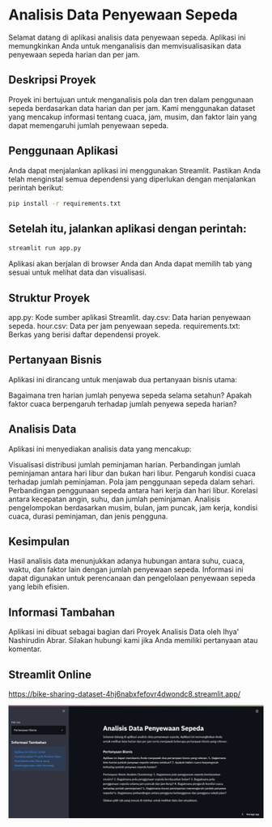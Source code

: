 # Analisis Data Penyewaan Sepeda

Selamat datang di aplikasi analisis data penyewaan sepeda. Aplikasi ini memungkinkan Anda untuk menganalisis dan memvisualisasikan data penyewaan sepeda harian dan per jam.

## Deskripsi Proyek

Proyek ini bertujuan untuk menganalisis pola dan tren dalam penggunaan sepeda berdasarkan data harian dan per jam. Kami menggunakan dataset yang mencakup informasi tentang cuaca, jam, musim, dan faktor lain yang dapat memengaruhi jumlah penyewaan sepeda.

## Penggunaan Aplikasi

Anda dapat menjalankan aplikasi ini menggunakan Streamlit. Pastikan Anda telah menginstal semua dependensi yang diperlukan dengan menjalankan perintah berikut:

```bash
pip install -r requirements.txt
```
## Setelah itu, jalankan aplikasi dengan perintah:

```bash
streamlit run app.py
```
Aplikasi akan berjalan di browser Anda dan Anda dapat memilih tab yang sesuai untuk melihat data dan visualisasi.

## Struktur Proyek
app.py: Kode sumber aplikasi Streamlit.
day.csv: Data harian penyewaan sepeda.
hour.csv: Data per jam penyewaan sepeda.
requirements.txt: Berkas yang berisi daftar dependensi proyek.

## Pertanyaan Bisnis
Aplikasi ini dirancang untuk menjawab dua pertanyaan bisnis utama:

Bagaimana tren harian jumlah penyewa sepeda selama setahun?
Apakah faktor cuaca berpengaruh terhadap jumlah penyewa sepeda harian?
## Analisis Data
Aplikasi ini menyediakan analisis data yang mencakup:

Visualisasi distribusi jumlah peminjaman harian.
Perbandingan jumlah peminjaman antara hari libur dan bukan hari libur.
Pengaruh kondisi cuaca terhadap jumlah peminjaman.
Pola jam penggunaan sepeda dalam sehari.
Perbandingan penggunaan sepeda antara hari kerja dan hari libur.
Korelasi antara kecepatan angin, suhu, dan jumlah peminjaman.
Analisis pengelompokan berdasarkan musim, bulan, jam puncak, jam kerja, kondisi cuaca, durasi peminjaman, dan jenis pengguna.
## Kesimpulan
Hasil analisis data menunjukkan adanya hubungan antara suhu, cuaca, waktu, dan faktor lain dengan jumlah penyewaan sepeda. Informasi ini dapat digunakan untuk perencanaan dan pengelolaan penyewaan sepeda yang lebih efisien.

## Informasi Tambahan
Aplikasi ini dibuat sebagai bagian dari Proyek Analisis Data oleh Ihya' Nashirudin Abrar. Silakan hubungi kami jika Anda memiliki pertanyaan atau komentar.


## Streamlit Online
https://bike-sharing-dataset-4hj6nabxfefovr4dwondc8.streamlit.app/

![Alt text](image.png)





